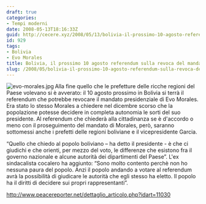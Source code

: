 ```yaml
---
draft: true
categories:
- Tempi moderni
date: 2008-05-13T18:16:33Z
guid: http://cecere.xyz/2008/05/13/bolivia-il-prossimo-10-agosto-referendum-sulla-revoca-del-mandato-a-morales/
id: 929
tags:
- Bolivia
- Evo Morales
title: Bolivia, il prossimo 10 agosto referendum sulla revoca del mandato a Morales
slug: /2008/05/bolivia-il-prossimo-10-agosto-referendum-sulla-revoca-del-mandato-a-morales/
---
```


<img src='http://cecere.xyz/wp-content/uploads/sites/3/2008/05/evo-morales.jpg' alt='evo-morales.jpg' align="left" />Alla fine quello che le prefetture delle ricche regioni del Paese volevano si è avverato: il 10 agosto prossimo in Bolivia si terrà il referendum che potrebbe revocare il mandato presidenziale di Evo Morales. Era stato lo stesso Morales a chiedere nel dicembre scorso che la popolazione potesse decidere in completa autonomia le sorti del suo presidente. Al referendum che chiederà alla cittadinanza se è d'accordo o meno con il proseguimento del mandato di Morales, però, saranno sottomessi anche i prefetti delle regioni boliviane e il vicepresidente Garcia.
  
“Quello che chiedo al popolo boliviano – ha detto il presidente - è che ci giudichi e che orienti, per mezzo del voto, le differenze che esistono fra il governo nazionale e alcune autorità dei dipartimenti del Paese”. L'ex sindacalista cocalero ha aggiunto: “Sono molto contento perchè non ho nessuna paura del popolo. Anzi il popolo andando a votare al referendum avrà la possibilità di giudicare le autorità che egli stesso ha eletto. Il popolo ha il diritti di decidere sui propri rappresentanti”.

<http://www.peacereporter.net/dettaglio_articolo.php?idart=11030>